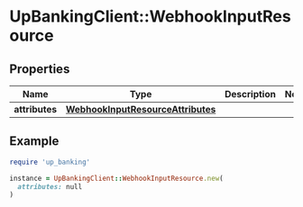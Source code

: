 # UpBankingClient::WebhookInputResource

## Properties

| Name | Type | Description | Notes |
| ---- | ---- | ----------- | ----- |
| **attributes** | [**WebhookInputResourceAttributes**](WebhookInputResourceAttributes.md) |  |  |

## Example

```ruby
require 'up_banking'

instance = UpBankingClient::WebhookInputResource.new(
  attributes: null
)
```

